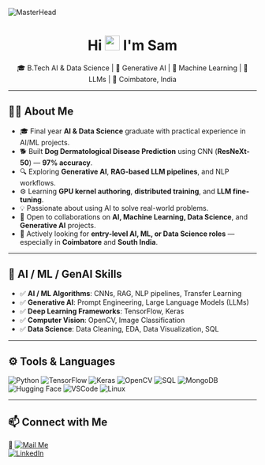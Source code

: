 ![MasterHead](https://github.com/user-attachments/assets/556eeb95-4b9d-4dd6-a4b6-a8ff0bf4d61f)

<h1 align="center">Hi <img src="https://raw.githubusercontent.com/iampavangandhi/iampavangandhi/master/gifs/Hi.gif" width="30px"> I'm Sam</h1>

<p align="center">
  🎓 B.Tech AI & Data Science | 🤖 Generative AI | 🧩 Machine Learning | 🧠 LLMs | 📍 Coimbatore, India
</p>

---

## 👨‍💻 About Me

- 🎓 Final year **AI & Data Science** graduate with practical experience in AI/ML projects.
- 🐕 Built **Dog Dermatological Disease Prediction** using CNN (**ResNeXt-50**) — **97% accuracy**.
- 🔍 Exploring **Generative AI**, **RAG-based LLM pipelines**, and NLP workflows.
- ⚙️ Learning **GPU kernel authoring**, **distributed training**, and **LLM fine-tuning**.
- 💡 Passionate about using AI to solve real-world problems.
- 👥 Open to collaborations on **AI, Machine Learning, Data Science**, and **Generative AI** projects.
- 📍 Actively looking for **entry-level AI, ML, or Data Science roles** — especially in **Coimbatore** and **South India**.

---

## 🧠 AI / ML / GenAI Skills

- ✅ **AI / ML Algorithms**: CNNs, RAG, NLP pipelines, Transfer Learning
- ✅ **Generative AI**: Prompt Engineering, Large Language Models (LLMs)
- ✅ **Deep Learning Frameworks**: TensorFlow, Keras
- ✅ **Computer Vision**: OpenCV, Image Classification
- ✅ **Data Science**: Data Cleaning, EDA, Data Visualization, SQL

---

## ⚙️ Tools & Languages

![Python](https://img.shields.io/badge/Python-3776AB?style=flat&logo=python&logoColor=white)
![TensorFlow](https://img.shields.io/badge/TensorFlow-FF6F00?style=flat&logo=tensorflow&logoColor=white)
![Keras](https://img.shields.io/badge/Keras-D00000?style=flat&logo=keras&logoColor=white)
![OpenCV](https://img.shields.io/badge/OpenCV-5C3EE8?style=flat&logo=opencv&logoColor=white)
![SQL](https://img.shields.io/badge/SQL-4479A1?style=flat&logo=mysql&logoColor=white)
![MongoDB](https://img.shields.io/badge/MongoDB-47A248?style=flat&logo=mongodb&logoColor=white)
![Hugging Face](https://img.shields.io/badge/HuggingFace-FFD21F?style=flat&logo=hugging-face&logoColor=black)
![VSCode](https://img.shields.io/badge/VS%20Code-007ACC?style=flat&logo=visual-studio-code&logoColor=white)
![Linux](https://img.shields.io/badge/Linux-FCC624?style=flat&logo=linux&logoColor=black)

---


## 📫 Connect with Me

📧 [![Mail Me](https://www.google.com/imgres?q=MAIL%20ICON&imgurl=https%3A%2F%2Fwww.iconpacks.net%2Ficons%2F1%2Ffree-mail-icon-142-thumb.png&imgrefurl=https%3A%2F%2Fwww.iconpacks.net%2Ffree-icon%2Fmail-142.html&docid=MxAWze2HVNCdiM&tbnid=qBYgo8yVRqkDiM&vet=12ahUKEwiazenblo2PAxWoxzgGHc7KKFkQM3oECBAQAA..i&w=512&h=512&hcb=2&ved=2ahUKEwiazenblo2PAxWoxzgGHc7KKFkQM3oECBAQAA)](mailto:samjebaraj.sj@gmail.com)  
[![LinkedIn](https://img.shields.io/badge/LinkedIn-0A66C2?style=flat&logo=linkedin&logoColor=white)](https://www.linkedin.com/in/sam-jebaraj)

